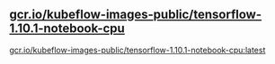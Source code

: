 
[gcr.io/kubeflow-images-public/tensorflow-1.10.1-notebook-cpu](https://hub.docker.com/r/anjia0532/kubeflow-images-public.tensorflow-1.10.1-notebook-cpu/tags/)
-----


[gcr.io/kubeflow-images-public/tensorflow-1.10.1-notebook-cpu:latest](https://hub.docker.com/r/anjia0532/kubeflow-images-public.tensorflow-1.10.1-notebook-cpu/tags/)


